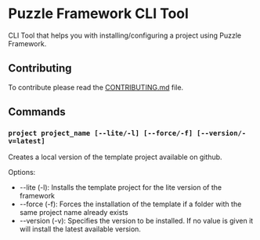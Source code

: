 # Puzzle Framework CLI Tool

CLI Tool that helps you with installing/configuring a project using Puzzle Framework.

## Contributing

To contribute please read the [CONTRIBUTING.md](https://github.com/spark-development/puzzle-cli/blob/master/CONTRIBUTING.md) file.

## Commands

### `project project_name [--lite/-l] [--force/-f] [--version/-v=latest]`

Creates a local version of the template project available on github.

Options:
  - --lite (-l): Installs the template project for the lite version of the framework
  - --force (-f): Forces the installation of the template if a folder with the same
  project name already exists
  - --version (-v): Specifies the version to be installed. If no value is given it will
  install the latest available version.
